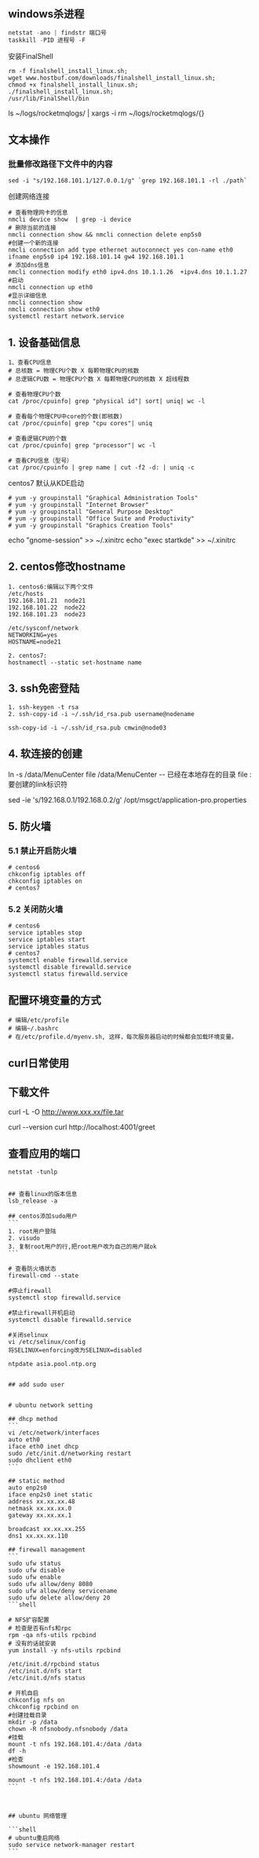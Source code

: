 ## windows杀进程

```powershell
netstat -ano | findstr 端口号
taskkill -PID 进程号 -F
```

安装FinalShell

```shell
rm -f finalshell_install_linux.sh;
wget www.hostbuf.com/downloads/finalshell_install_linux.sh;
chmod +x finalshell_install_linux.sh;
./finalshell_install_linux.sh;
/usr/lib/FinalShell/bin
```

ls ~/logs/rocketmqlogs/ | xargs -i rm ~/logs/rocketmqlogs/{}

## 文本操作

### 批量修改路径下文件中的内容

```
sed -i "s/192.168.101.1/127.0.0.1/g" `grep 192.168.101.1 -rl ./path`

```




创建网络连接

```shell
# 查看物理网卡的信息
nmcli device show  | grep -i device
# 删除当前的连接
nmcli connection show && nmcli connection delete enp5s0
#创建一个新的连接
nmcli connection add type ethernet autoconnect yes con-name eth0 ifname enp5s0 ip4 192.168.101.14 gw4 192.168.101.1
# 添加dns信息
nmcli connection modify eth0 ipv4.dns 10.1.1.26  +ipv4.dns 10.1.1.27
#启动
nmcli connection up eth0
#显示详细信息  
nmcli connection show
nmcli connection show eth0
systemctl restart network.service
```



## 1. 设备基础信息

```
1、查看CPU信息
# 总核数 = 物理CPU个数 X 每颗物理CPU的核数
# 总逻辑CPU数 = 物理CPU个数 X 每颗物理CPU的核数 X 超线程数

# 查看物理CPU个数
cat /proc/cpuinfo| grep "physical id"| sort| uniq| wc -l

# 查看每个物理CPU中core的个数(即核数)
cat /proc/cpuinfo| grep "cpu cores"| uniq

# 查看逻辑CPU的个数
cat /proc/cpuinfo| grep "processor"| wc -l

# 查看CPU信息（型号）
cat /proc/cpuinfo | grep name | cut -f2 -d: | uniq -c
```
centos7 默认从KDE启动
```
# yum -y groupinstall "Graphical Administration Tools"
# yum -y groupinstall "Internet Browser"
# yum -y groupinstall "General Purpose Desktop"
# yum -y groupinstall "Office Suite and Productivity"
# yum -y groupinstall "Graphics Creation Tools"
```
echo "gnome-session" >> ~/.xinitrc
echo "exec startkde" >> ~/.xinitrc

## 2. centos修改hostname
```
1. centos6:编辑以下两个文件
/etc/hosts
192.168.101.21  node21
192.168.101.22  node22
192.168.101.23  node23

/etc/sysconf/network
NETWORKING=yes
HOSTNAME=node21

2. centos7:
hostnamectl --static set-hostname name
```

## 3. ssh免密登陆
```
1. ssh-keygen -t rsa
2. ssh-copy-id -i ~/.ssh/id_rsa.pub username@nodename

ssh-copy-id -i ~/.ssh/id_rsa.pub cmwin@node03
```

## 4. 软连接的创建
ln -s /data/MenuCenter file 
/data/MenuCenter  -- 已经在本地存在的目录
file : 要创建的link标识符


sed -ie 's/192.168.0.1/192.168.0.2/g' /opt/msgct/application-pro.properties

## 5. 防火墙

### 5.1 禁止开启防火墙

```shell
# centos6
chkconfig iptables off
chkconfig iptables on
# centos7

```

### 5.2 关闭防火墙

```shell
# centos6
service iptables stop
service iptables start
service iptables status
# centos7
systemctl enable firewalld.service
systemctl disable firewalld.service
systemctl status firewalld.service
```

## 配置环境变量的方式

```shell
# 编辑/etc/profile
# 编辑~/.bashrc
# 在/etc/profile.d/myenv.sh, 这样，每次服务器启动的时候都会加载环境变量。
```



## curl日常使用

## 下载文件
curl -L -O  http://www.xxx.xx/file.tar

curl --version
curl http://localhost:4001/greet

## 查看应用的端口

````shell
netstat -tunlp
````


````

## 查看linux的版本信息
lsb_release -a

## centos添加sudo用户
```
1. root用户登陆
2. visudo 
3. 复制root用户的行,把root用户改为自己的用户就ok
```

# 查看防火墙状态
firewall-cmd --state

#停止firewall
systemctl stop firewalld.service

#禁止firewall开机启动
systemctl disable firewalld.service 

#关闭selinux 
vi /etc/selinux/config
将SELINUX=enforcing改为SELINUX=disabled

ntpdate asia.pool.ntp.org


## add sudo user


# ubuntu network setting

## dhcp method
```
vi /etc/network/interfaces
auto eth0
iface eth0 inet dhcp
sudo /etc/init.d/networking restart
sudo dhclient eth0
```

## static method
auto enp2s0
iface enp2s0 inet static
address xx.xx.xx.48
netmask xx.xx.xx.0
gateway xx.xx.xx.1

broadcast xx.xx.xx.255
dns1 xx.xx.xx.110

## firewall management
```
sudo ufw status
sudo ufw disable
sudo ufw enable
sudo ufw allow/deny 8080
sudo ufw allow/deny servicename
sudo ufw delete allow/deny 20
```shell

# NFS扩容配置
# 检查是否有nfs和rpc
rpm -qa nfs-utils rpcbind
# 没有的话就安装
yum install -y nfs-utils rpcbind

/etc/init.d/rpcbind status
/etc/init.d/nfs start
/etc/init.d/nfs status

# 开机自启
chkconfig nfs on
chkconfig rpcbind on
#创建挂载目录
mkdir -p /data
chown -R nfsnobody.nfsnobody /data
#挂载
mount -t nfs 192.168.101.4:/data /data
df -h
#检查
showmount -e 192.168.101.4

mount -t nfs 192.168.101.4:/data /data
```



## ubuntu 网络管理

```shell
# ubuntu重启网络
sudo service network-manager restart
```

